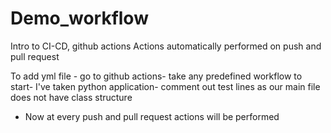 # Demo_workflow
Intro to CI-CD, github actions
Actions automatically performed on push and pull request

To add yml file -
go to github actions- take any predefined workflow to start- I've taken python application- comment out test lines as our main file does not have class structure
- Now at every push and pull request actions will be performed
